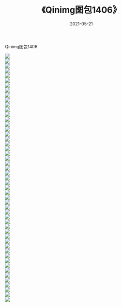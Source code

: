 ﻿---
layout: post
title:  《Qinimg图包1406》
date:   2021-05-21
img: http://imgx.orgx.ga/Qinimg图包/Qinimg图包1406/000.jpg
categories: [美女, 清纯, 唯美]
---

Qinimg图包1406

 ![](http://imgx.orgx.ga/Qinimg图包/Qinimg图包1406/001.jpg) <br>![](http://imgx.orgx.ga/Qinimg图包/Qinimg图包1406/002.jpg) <br>![](http://imgx.orgx.ga/Qinimg图包/Qinimg图包1406/003.jpg) <br>![](http://imgx.orgx.ga/Qinimg图包/Qinimg图包1406/004.jpg) <br>![](http://imgx.orgx.ga/Qinimg图包/Qinimg图包1406/005.jpg) <br>![](http://imgx.orgx.ga/Qinimg图包/Qinimg图包1406/006.jpg) <br>![](http://imgx.orgx.ga/Qinimg图包/Qinimg图包1406/007.jpg) <br>![](http://imgx.orgx.ga/Qinimg图包/Qinimg图包1406/008.jpg) <br>![](http://imgx.orgx.ga/Qinimg图包/Qinimg图包1406/009.jpg) <br>![](http://imgx.orgx.ga/Qinimg图包/Qinimg图包1406/010.jpg) <br>![](http://imgx.orgx.ga/Qinimg图包/Qinimg图包1406/011.jpg) <br>![](http://imgx.orgx.ga/Qinimg图包/Qinimg图包1406/012.jpg) <br>![](http://imgx.orgx.ga/Qinimg图包/Qinimg图包1406/013.jpg) <br>![](http://imgx.orgx.ga/Qinimg图包/Qinimg图包1406/014.jpg) <br>![](http://imgx.orgx.ga/Qinimg图包/Qinimg图包1406/015.jpg) <br>![](http://imgx.orgx.ga/Qinimg图包/Qinimg图包1406/016.jpg) <br>![](http://imgx.orgx.ga/Qinimg图包/Qinimg图包1406/017.jpg) <br>![](http://imgx.orgx.ga/Qinimg图包/Qinimg图包1406/018.jpg) <br>![](http://imgx.orgx.ga/Qinimg图包/Qinimg图包1406/019.jpg) <br>![](http://imgx.orgx.ga/Qinimg图包/Qinimg图包1406/020.jpg) <br>![](http://imgx.orgx.ga/Qinimg图包/Qinimg图包1406/021.jpg) <br>![](http://imgx.orgx.ga/Qinimg图包/Qinimg图包1406/022.jpg) <br>![](http://imgx.orgx.ga/Qinimg图包/Qinimg图包1406/023.jpg) <br>![](http://imgx.orgx.ga/Qinimg图包/Qinimg图包1406/024.jpg) <br>![](http://imgx.orgx.ga/Qinimg图包/Qinimg图包1406/025.jpg) <br>![](http://imgx.orgx.ga/Qinimg图包/Qinimg图包1406/026.jpg) <br>![](http://imgx.orgx.ga/Qinimg图包/Qinimg图包1406/027.jpg) <br>![](http://imgx.orgx.ga/Qinimg图包/Qinimg图包1406/028.jpg) <br>![](http://imgx.orgx.ga/Qinimg图包/Qinimg图包1406/029.jpg) <br>![](http://imgx.orgx.ga/Qinimg图包/Qinimg图包1406/030.jpg) <br>![](http://imgx.orgx.ga/Qinimg图包/Qinimg图包1406/031.jpg) <br>![](http://imgx.orgx.ga/Qinimg图包/Qinimg图包1406/032.jpg) <br>![](http://imgx.orgx.ga/Qinimg图包/Qinimg图包1406/033.jpg) <br>![](http://imgx.orgx.ga/Qinimg图包/Qinimg图包1406/034.jpg) <br>![](http://imgx.orgx.ga/Qinimg图包/Qinimg图包1406/035.jpg) <br>![](http://imgx.orgx.ga/Qinimg图包/Qinimg图包1406/036.jpg) <br>![](http://imgx.orgx.ga/Qinimg图包/Qinimg图包1406/037.jpg) <br>![](http://imgx.orgx.ga/Qinimg图包/Qinimg图包1406/038.jpg) <br>![](http://imgx.orgx.ga/Qinimg图包/Qinimg图包1406/039.jpg) <br>![](http://imgx.orgx.ga/Qinimg图包/Qinimg图包1406/040.jpg) <br>![](http://imgx.orgx.ga/Qinimg图包/Qinimg图包1406/041.jpg) <br>![](http://imgx.orgx.ga/Qinimg图包/Qinimg图包1406/042.jpg) <br>![](http://imgx.orgx.ga/Qinimg图包/Qinimg图包1406/043.jpg) <br>![](http://imgx.orgx.ga/Qinimg图包/Qinimg图包1406/044.jpg) <br>![](http://imgx.orgx.ga/Qinimg图包/Qinimg图包1406/045.jpg) <br>![](http://imgx.orgx.ga/Qinimg图包/Qinimg图包1406/046.jpg) <br>![](http://imgx.orgx.ga/Qinimg图包/Qinimg图包1406/047.jpg) <br>![](http://imgx.orgx.ga/Qinimg图包/Qinimg图包1406/048.jpg) <br>![](http://imgx.orgx.ga/Qinimg图包/Qinimg图包1406/049.jpg) <br>![](http://imgx.orgx.ga/Qinimg图包/Qinimg图包1406/050.jpg) <br>![](http://imgx.orgx.ga/Qinimg图包/Qinimg图包1406/051.jpg) <br>